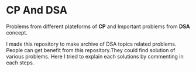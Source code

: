 # CP And DSA 
Problems from different plateforms of <strong>CP</strong> and Important problems from <strong>DSA</strong> concept.

I made this repository to make archive of DSA topics related problems. People can get benefit from this repository.They could find solution of various problems. Here I tried to explain each solutions by commenting in each steps.
